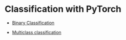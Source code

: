 # Classification with PyTorch

- [Binary Classification](CLASSIFICATION.BINARY.md)

- [Multiclass classification](CLASSIFICATION.MULTICLASS.md)